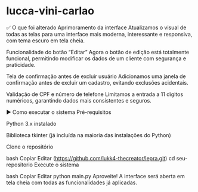 # lucca-vini-carlao
✅ O que foi alterado Aprimoramento da interface Atualizamos o visual de todas as telas para uma interface mais moderna, interessante e responsiva, com tema escuro em tela cheia.

Funcionalidade do botão “Editar” Agora o botão de edição está totalmente funcional, permitindo modificar os dados de um cliente com segurança e praticidade.

Tela de confirmação antes de excluir usuário Adicionamos uma janela de confirmação antes de excluir um cadastro, evitando exclusões acidentais.

Validação de CPF e número de telefone Limitamos a entrada a 11 dígitos numéricos, garantindo dados mais consistentes e seguros.

▶️ Como executar o sistema Pré-requisitos

Python 3.x instalado

Biblioteca tkinter (já incluída na maioria das instalações do Python)

Clone o repositório

bash Copiar Editar (https://github.com/lukk4-thecreator/lepra.git) cd seu-repositorio Execute o sistema

bash Copiar Editar python main.py Aproveite! A interface será aberta em tela cheia com todas as funcionalidades já aplicadas.
